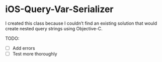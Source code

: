 # iOS-Query-Var-Serializer


I created this class because I couldn’t find an existing solution that would create nested query strings using Objective-C. 


TODO: 
- [  ] Add errors
- [  ] Test more thoroughly 
